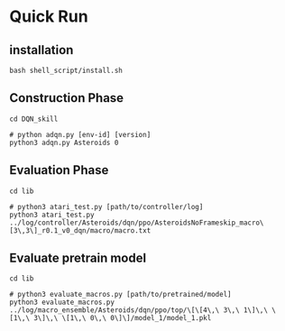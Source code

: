 
# Quick Run
## installation
```
bash shell_script/install.sh
```

## Construction Phase
```
cd DQN_skill

# python adqn.py [env-id] [version]
python3 adqn.py Asteroids 0
```

## Evaluation Phase
```
cd lib

# python3 atari_test.py [path/to/controller/log]
python3 atari_test.py ../log/controller/Asteroids/dqn/ppo/AsteroidsNoFrameskip_macro\[3\,3\]_r0.1_v0_dqn/macro/macro.txt
```

## Evaluate pretrain model
```
cd lib

# python3 evaluate_macros.py [path/to/pretrained/model]
python3 evaluate_macros.py ../log/macro_ensemble/Asteroids/dqn/ppo/top/\[\[4\,\ 3\,\ 1\]\,\ \[1\,\ 3\]\,\ \[1\,\ 0\,\ 0\]\]/model_1/model_1.pkl 
```
